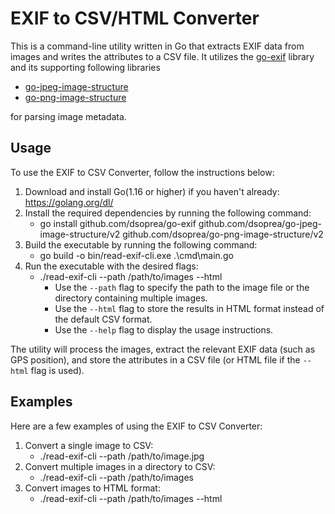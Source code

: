 # EXIF to CSV/HTML Converter

This is a command-line utility written in Go that extracts EXIF data from images and writes the attributes to a CSV file. It utilizes the [go-exif](https://github.com/dsoprea/go-exif) library and its supporting following libraries

- [go-jpeg-image-structure](https://github.com/dsoprea/go-jpeg-image-structure)
- [go-png-image-structure](github.com/dsoprea/go-png-image-structure)

for parsing image metadata.

## Usage

To use the EXIF to CSV Converter, follow the instructions below:

1. Download and install Go(1.16 or higher) if you haven't already: https://golang.org/dl/
2. Install the required dependencies by running the following command:
    - go install github.com/dsoprea/go-exif github.com/dsoprea/go-jpeg-image-structure/v2 github.com/dsoprea/go-png-image-structure/v2
3. Build the executable by running the following command:
    - go build -o bin/read-exif-cli.exe .\cmd\main.go
4. Run the executable with the desired flags:
    - ./read-exif-cli --path /path/to/images --html
        - Use the `--path` flag to specify the path to the image file or the directory containing multiple images.
        - Use the `--html` flag to store the results in HTML format instead of the default CSV format.
        - Use the `--help` flag to display the usage instructions.

The utility will process the images, extract the relevant EXIF data (such as GPS position), and store the attributes in a CSV file (or HTML file if the `--html` flag is used).

## Examples

Here are a few examples of using the EXIF to CSV Converter:

1. Convert a single image to CSV:
    - ./read-exif-cli --path /path/to/image.jpg
2. Convert multiple images in a directory to CSV:
    - ./read-exif-cli --path /path/to/images
3. Convert images to HTML format:
    - ./read-exif-cli --path /path/to/images --html


